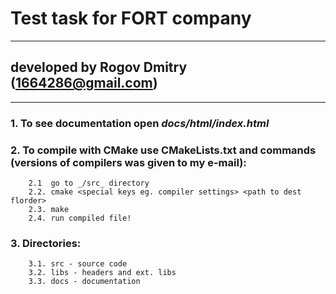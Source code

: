# Test task for FORT company
***
## developed by Rogov Dmitry (1664286@gmail.com)
---

### 1. To see documentation open _docs/html/index.html_
### 2. To compile with CMake use **CMakeLists.txt** and commands (versions of compilers was given to my e-mail):
        2.1  go to _/src_ directory
        2.2. cmake <special keys eg. compiler settings> <path to dest florder>
        2.3. make
        2.4. run compiled file!
        
### 3. Directories:
        3.1. src - source code
        3.2. libs - headers and ext. libs
        3.3. docs - documentation
